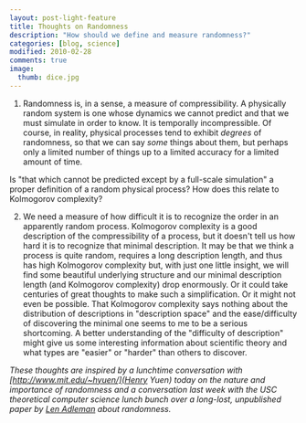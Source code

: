```yaml
---
layout: post-light-feature
title: Thoughts on Randomness
description: "How should we define and measure randomness?"
categories: [blog, science]
modified: 2010-02-28
comments: true
image:
  thumb: dice.jpg
---
```

1) Randomness is, in a sense, a measure of compressibility.  A physically random system is one whose dynamics we cannot predict and that we must simulate in order to know.  It is temporally incompressible.  Of course, in reality, physical processes tend to exhibit <em>degrees</em> of randomness, so that we can say <em>some</em> things about them, but perhaps only a limited number of things up to a limited accuracy for a limited amount of time.

Is "that which cannot be predicted except by a full-scale simulation" a proper definition of a random physical process?  How does this relate to Kolmogorov complexity?  

2) We need a measure of how difficult it is to recognize the order in an apparently random process.  Kolmogorov complexity is a good description of the compressibility of a process, but it doesn't tell us how hard it is to recognize that minimal description.  It may be that we think a process is quite random, requires a long description length, and thus has high Kolmogorov complexity but, with just one little insight, we will find some beautiful underlying structure and our minimal description length (and Kolmogorov complexity) drop enormously.  Or it could take centuries of great thoughts to make such a simplification.  Or it might not even be possible.  That Kolmogorov complexity says nothing about the distribution of descriptions in "description space" and the ease/difficulty of discovering the minimal one seems to me to be a serious shortcoming.  A better understanding of the "difficulty of description" might give us some interesting information about scientific theory and what types are "easier" or "harder" than others to discover. 

<em>These thoughts are inspired by a lunchtime conversation with [http://www.mit.edu/~hyuen/](Henry Yuen) today on the nature and importance of randomness and a conversation last week with the USC theoretical computer science lunch bunch over a long-lost, unpublished paper by [Len Adleman](http://en.wikipedia.org/wiki/Leonard_Adleman) about randomness.</em>